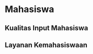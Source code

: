 # Mahasiswa

## Kualitas Input Mahasiswa

<!--@include: ../indikator/13.md-->

## Layanan Kemahasiswaan

<!--@include: ../indikator/14.md-->
